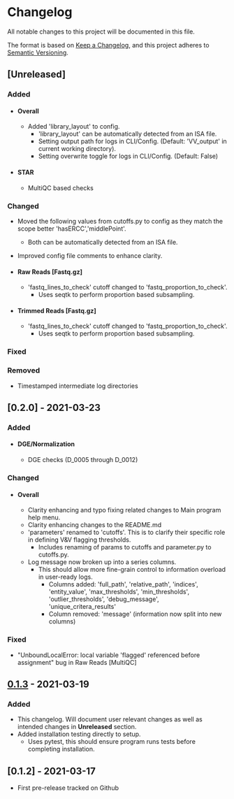 # Changelog
All notable changes to this project will be documented in this file.

The format is based on [Keep a Changelog](https://keepachangelog.com/en/1.0.0/),
and this project adheres to [Semantic Versioning](https://semver.org/spec/v2.0.0.html).

## [Unreleased]
### Added
- #### Overall
  - Added 'library_layout' to config.
    - 'library_layout' can be automatically detected from an ISA file.
    - Setting output path for logs in CLI/Config. (Default: 'VV_output' in current working directory).
    - Setting overwrite toggle for logs in CLI/Config. (Default: False)

- #### STAR
  - MultiQC based checks

### Changed
  - Moved the following values from cutoffs.py to config as they match the scope better 'hasERCC','middlePoint'.
    - Both can be automatically detected from an ISA file.
  - Improved config file comments to enhance clarity.

- #### Raw Reads [Fastq.gz]
  - 'fastq_lines_to_check' cutoff changed to 'fastq_proportion_to_check'.
    - Uses seqtk to perform proportion based subsampling.

- #### Trimmed Reads [Fastq.gz]
  - 'fastq_lines_to_check' cutoff changed to 'fastq_proportion_to_check'.
    - Uses seqtk to perform proportion based subsampling.

### Fixed

### Removed
  - Timestamped intermediate log directories

## [0.2.0] - 2021-03-23
### Added
- #### DGE/Normalization
  - DGE checks (D_0005 through D_0012)

### Changed
- #### Overall
  - Clarity enhancing and typo fixing related changes to Main program help menu.
  - Clarity enhancing changes to the README.md
  - 'parameters' renamed to 'cutoffs'. This is to clarify their specific role in defining V&V flagging thresholds.
    - Includes renaming of params to cutoffs and parameter.py to cutoffs.py.
  - Log message now broken up into a series columns.
    - This should allow more fine-grain control to information overload in user-ready logs.
      - Columns added: 'full_path', 'relative_path', 'indices', 'entity_value', 'max_thresholds', 'min_thresholds', 'outlier_thresholds', 'debug_message', 'unique_critera_results'
      - Column removed: 'message' (information now split into new columns)
### Fixed
  - "UnboundLocalError: local variable 'flagged' referenced before assignment" bug in Raw Reads [MultiQC]

## [0.1.3] - 2021-03-19
### Added
  - This changelog.  Will document user relevant changes as well as intended changes in **Unreleased** section.
  - Added installation testing directly to setup.
    - Uses pytest, this should ensure program runs tests before completing installation.

## [0.1.2] - 2021-03-17
- First pre-release tracked on Github

[0.1.3]: https://github.com/J-81/JDO_V-V/compare/0.1.2...0.1.3
